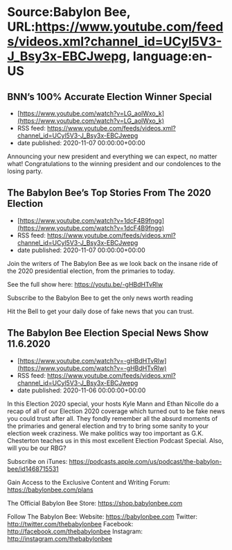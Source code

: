 # Source:Babylon Bee, URL:https://www.youtube.com/feeds/videos.xml?channel_id=UCyl5V3-J_Bsy3x-EBCJwepg, language:en-US

## BNN’s 100% Accurate Election Winner Special
 - [https://www.youtube.com/watch?v=LG_aolWxo_k](https://www.youtube.com/watch?v=LG_aolWxo_k)
 - RSS feed: https://www.youtube.com/feeds/videos.xml?channel_id=UCyl5V3-J_Bsy3x-EBCJwepg
 - date published: 2020-11-07 00:00:00+00:00

Announcing your new president and everything we can expect, no matter what! Congratulations to the winning president and our condolences to the losing party.

## The Babylon Bee’s Top Stories From The 2020 Election
 - [https://www.youtube.com/watch?v=1dcF4B9fngg](https://www.youtube.com/watch?v=1dcF4B9fngg)
 - RSS feed: https://www.youtube.com/feeds/videos.xml?channel_id=UCyl5V3-J_Bsy3x-EBCJwepg
 - date published: 2020-11-07 00:00:00+00:00

Join the writers of The Babylon Bee as we look back on the insane ride of the 2020 presidential election, from the primaries to today.

See the full show here: https://youtu.be/-gHBdHTvRlw

Subscribe to the Babylon Bee to get the only news worth reading

Hit the Bell to get your daily dose of fake news that you can trust.

## The Babylon Bee Election Special News Show 11.6.2020
 - [https://www.youtube.com/watch?v=-gHBdHTvRlw](https://www.youtube.com/watch?v=-gHBdHTvRlw)
 - RSS feed: https://www.youtube.com/feeds/videos.xml?channel_id=UCyl5V3-J_Bsy3x-EBCJwepg
 - date published: 2020-11-06 00:00:00+00:00

In this Election 2020 special, your hosts Kyle Mann and Ethan Nicolle do a recap of all of our Election 2020 coverage which turned out to be fake news you could trust after all. They fondly remember all the absurd moments of the primaries and general election and try to bring some sanity to your election week craziness. We make politics way too important as G.K. Chesterton teaches us in this most excellent Election Podcast Special. Also, will you be our RBG?

Subscribe on iTunes: https://podcasts.apple.com/us/podcast/the-babylon-bee/id1468715531

Gain Access to the Exclusive Content and Writing Forum: https://babylonbee.com/plans

The Official Babylon Bee Store: https://shop.babylonbee.com

Follow The Babylon Bee:
Website: https://babylonbee.com
Twitter: http://twitter.com/thebabylonbee
Facebook: http://facebook.com/thebabylonbee
Instagram: http://instagram.com/thebabylonbee

